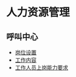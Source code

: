 # 人力资源管理

## 呼叫中心

- [岗位设置](callcenter/gangweishezhi.md)
- [工作内容](callcenter/gong-zuo-nei-rong.md)
- [工作人员上岗能力要求](callcenter/nengliyaoqiu.md)